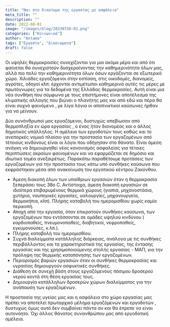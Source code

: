 ```yaml
---
title: "Ναι στο δικαίωμα της εργασίας με ασφάλεια"
meta_title: ""
description: ""
date: 2022-08-01
image: "/images/blog/20230726-01.png"
categories: ["Κοινωνικά"]
author: "Antama"
tags: ["Εργασία", "Δικαιώματα"]
draft: false
---
```


Οι υψηλές θερμοκρασίες συνεχίζονται για μια ακόμα μέρα και από ότι φαίνεται θα συνεχιστούν δυσχεραίνοντας την
καθημερινότητα όλων μας, αλλά πιο πολύ την καθημερινότητα όλων όσων εργάζονται σε εξωτερικό χώρο. Χιλιάδες εργαζόμενοι
στην εστίαση, στις οικοδομές, διανομείς, αγρότες, οδηγοί κλπ. έρχονται αντιμέτωποι καθημερινά αυτές τις μέρες με
πρωτόγνωρες για τα δεδομένα της Ελλάδας θερμοκρασίες. Αυτή είναι μια νέα συνθήκη που σύμφωνα με τους επιστήμονες είναι
αποτέλεσμα της κλιματικής αλλαγής που βιώνει ο πλανήτης μας και από εδώ και πέρα θα είναι συχνό φαινόμενο , με λίγα
λόγια οι αποπνικτικοί καύσωνες ήρθαν για να μείνουν.

Δύο συνάνθρωποί μας εργαζόμενοι, δυστυχώς απεβίωσαν από θερμοπληξία εν ώρα εργασίας , ο ένας ήταν διανομέας και ο άλλος
δημοτικός υπάλληλος. Η αμέλεια των εργοδοτών τους καθώς και το ανεπαρκές νομικό πλαίσιο για την προστασία των
εργαζομένων από τέτοιους κινδύνους είναι οι λόγοι που οδήγησαν στο θάνατο. Είναι άμεση ανάγκη να δημιουργηθεί νέος
κανονισμός ασφαλείας για τέτοιες περιπτώσεις ακραίων φαινομένων και να εφαρμόζεται σε δημόσιο και ιδιωτικό τομέα
ανεξαιρέτως. Παρακάτω παραθέτουμε προτάσεις των εργαζομένων για την προστασία τους κάτω υπό συνθήκες καύσωνα που
εκφράστηκαν μέσα από ανακοίνωση του εργατικού κέντρου Ζακύνθου.

- Άμεση διακοπή όλων των υπαίθριων εργασιών όταν η θερμοκρασία ξεπεράσει τους 38ο C. Αντίστοιχα, άμεση διακοπή εργασιών
  σε ιδιαίτερα επιβαρυμένους θερμικά χώρους (γιαπιά, μηχανοστάσια, χυτήρια, ναυπηγικές εργασίες, υαλουργίες,
  μηχανουργεία,
  θερμοκήπια, κλπ). Πλήρης καταβολή του ημερομισθίου χωρίς καμία περικοπή.
- Αποχή από την εργασία, όταν επικρατούν συνθήκες καύσωνα, των εργαζομένων που εντάσσονται σε ομάδες υψηλού κινδύνου (
  καρδιοπαθείς, πνευμονοπαθείς, διαβητικοί, νεφροπαθείς, εγκυμονούσες, κ.λπ.).
- Πλήρης καταβολή του ημερομισθίου.
- Συχνά διαλείμματα κατάλληλης διάρκειας, ανάλογα με τις συνθήκες περιβάλλοντος και τα χαρακτηριστικά της εργασίας, της
  έντασης εργασίας και της χρησιμοποιούμενης στολής εργασίας - ΜΑΠ, για την πρόληψη της θερμικής καταπόνησης των
  εργαζομένων.
- Περιορισμός βαριών εργασιών όταν οι συνθήκες θερμοκρασίας και υγρασίας δημιουργούν ασφυκτικές συνθήκες.
- Διάθεση σε συνεχή βάση στους εργαζόμενους πόσιμου δροσερού νερού κοντά στη θέση εργασίας τους.
- Δημιουργία κατάλληλων δροσερών χώρων διαλείμματος για την ανάπαυση των εργαζομένων.

Η προστασία της υγείας μας και η ασφάλεια στο χώρο εργασίας μας πρέπει να αποτελεί πρωταρχικό μέλημα εργαζόμενων και
εργοδοτών , δυστυχώς όμως αυτό δεν συμβαίνει πάντα αν και θα έπρεπε να είναι αυτονόητο. Όχι άλλος θάνατος συνανθρώπου
μας από εργοδοτική αμέλεια.

